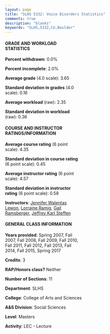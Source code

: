 ```yaml
---
layout: page
title: "SLHS 5332: Voice Disorders Statistics"
comments: true
description: "blanks"
keywords: "SLHS,5332,CU,Boulder"
---
```

<head>
<script src="https://ajax.googleapis.com/ajax/libs/jquery/2.1.3/jquery.min.js"></script>
<script src="https://dl.dropboxusercontent.com/s/pc42nxpaw1ea4o9/highcharts.js?dl=0"></script>
<!-- <script src="../assets/js/highcharts.js"></script> -->
<style type="text/css">@font-face {
	font-family: "Bebas Neue";
	src: url(https://www.filehosting.org/file/details/544349/BebasNeue Regular.otf) format("opentype");
	}
	h1.Bebas { 
		font-family: "Bebas Neue", Verdana, Tahoma;
	}
</style>
</head>
<body>
	<div id="container" style="float: right; width: 45%; height: 88%; margin-left: 2.5%; margin-right: 2.5%;"></div>
	<script language="JavaScript">
		$(document).ready(function() {
		var chart = {type: 'column'};
		var title = {text: 'Grade Distribution'};
		var xAxis = {categories: ['A','B','C','D','F'],crosshair: true};
		var yAxis = {min: 0,title: {text: 'Percentage'}};
		var tooltip = {headerFormat: '<center><b><span style="font-size:20px">{point.key}</span></b></center>',
		               pointFormat: '<td style="padding:0"><b>{point.y:.1f}%</b></td>',
		               footerFormat: '</table>',shared: true,useHTML: true};
		var plotOptions = {column: {pointPadding: 0.0,borderWidth: 0}};  
		var credits = {enabled: false};var series= [{name: 'Percent',data: [69.91,29.75,0.34,0.0,0.0,]}];
		var json = {};
		json.chart = chart;
		json.title = title;
		json.tooltip = tooltip;
		json.xAxis = xAxis;
		json.yAxis = yAxis;  
		json.series = series;
		json.plotOptions = plotOptions;  
		json.credits = credits;
		$('#container').highcharts(json);
	});
	</script>
</body>
			   
#### GRADE AND WORKLOAD STATISTICS

**Percent withdrawn**: 0.0%

**Percent incomplete**: 2.0%

**Average grade** (4.0 scale): 3.65

**Standard deviation in grades** (4.0 scale): 0.16

**Average workload** (raw): 2.35

**Standard deviation in workload** (raw): 0.36

#### COURSE AND INSTRUCTOR RATINGS/INFORMATION

**Average course rating** (6 point scale): 4.35

**Standard deviation in course rating** (6 point scale): 0.45

**Average instructor rating** (6 point scale): 4.57

**Standard deviation in instructor rating** (6 point scale): 0.58

**Instructors**: <a href='../../instructors/Jennifer_Walentas_Lewon'>Jennifer Walentas Lewon</a>, <a href='../../instructors/Lorraine_Ramig'>Lorraine Ramig</a>, <a href='../../instructors/Gail_Ramsberger'>Gail Ramsberger</a>, <a href='../../instructors/Jeffrey_Karl_Steffen'>Jeffrey Karl Steffen</a>

#### GENERAL CLASS INFORMATION

**Years provided**: Spring 2007, Fall 2007, Fall 2008, Fall 2009, Fall 2010, Fall 2011, Fall 2012, Fall 2013, Fall 2014, Fall 2015, Spring 2017

**Credits**: 3

**RAP/Honors class?** Neither

**Number of Sections**: 11

**Department**: SLHS

**College**: College of Arts and Sciences

**A&S Division**: Social Sciences

**Level**: Masters

**Activity**: LEC - Lecture

